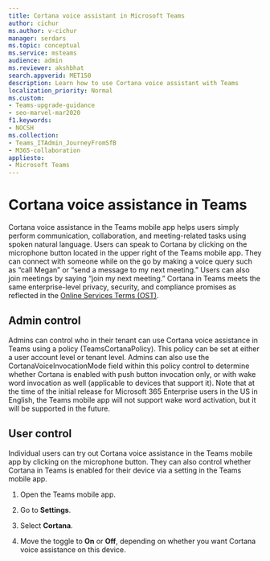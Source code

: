 ```yaml
---
title: Cortana voice assistant in Microsoft Teams
author: cichur
ms.author: v-cichur
manager: serdars
ms.topic: conceptual
ms.service: msteams
audience: admin
ms.reviewer: akshbhat
search.appverid: MET150
description: Learn how to use Cortana voice assistant with Teams
localization_priority: Normal
ms.custom: 
- Teams-upgrade-guidance
- seo-marvel-mar2020
f1.keywords:
- NOCSH
ms.collection: 
- Teams_ITAdmin_JourneyFromSfB
- M365-collaboration
appliesto:
- Microsoft Teams
---
```


# Cortana voice assistance in Teams 

Cortana voice assistance in the Teams mobile app helps users simply perform communication, collaboration, and meeting-related tasks using spoken natural language. Users can speak to Cortana by clicking on the microphone button located in the upper right of the Teams mobile app. They can connect with someone while on the go by making a voice query such as “call Megan” or “send a message to my next meeting.” Users can also join meetings by saying “join my next meeting.” Cortana in Teams meets the same enterprise-level privacy, security, and compliance promises as reflected in the [Online Services Terms (OST)](https://www.microsoft.com/licensing/product-licensing/products?rtc=1).  

## Admin control 

Admins can control who in their tenant can use Cortana voice assistance in Teams using a policy (TeamsCortanaPolicy). This policy can be set at either a user account level or tenant level. Admins can also use the CortanaVoiceInvocationMode field within this policy control to determine whether Cortana is enabled with push button invocation only, or with wake word invocation as well (applicable to devices that support it). Note that at the time of the initial release for Microsoft 365 Enterprise users in the US in English, the Teams mobile app will not support wake word activation, but it will be supported in the future. 

## User control 

Individual users can try out Cortana voice assistance in the Teams mobile app by clicking on the microphone button. They can also control whether Cortana in Teams is enabled for their device via a setting in the Teams mobile app. 

1. Open the Teams mobile app. 

2. Go to **Settings**. 

3. Select **Cortana**. 

4. Move the toggle to **On** or **Off**, depending on whether you want Cortana voice assistance on this device. 
